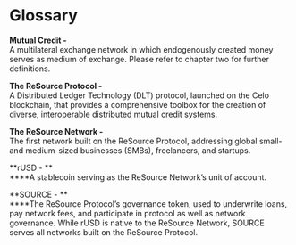 # Glossary

**Mutual Credit -**\
A multilateral exchange network in which endogenously created money serves as medium of exchange. Please refer to chapter two for further definitions.

**The ReSource Protocol -** \
A Distributed Ledger Technology (DLT) protocol, launched on the Celo blockchain, that provides a comprehensive toolbox for the creation of diverse, interoperable distributed mutual credit systems.

**The ReSource Network -** \
The first network built on the ReSource Protocol, addressing global small- and medium-sized businesses (SMBs), freelancers, and startups.

**rUSD - **\
****A stablecoin serving as the ReSource Network’s unit of account.

**SOURCE - **\
****The ReSource Protocol’s governance token, used to underwrite loans, pay network fees, and participate in protocol as well as network governance. While rUSD is native to the ReSource Network, SOURCE serves all networks built on the ReSource Protocol.
